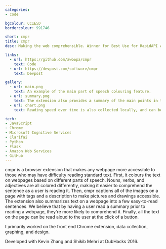 ```yaml
---
categories:
- code

bgcolour: CC1E5D
bordercolour: 991746

short: cmpr
title: cmpr
desc: Making the web comprehensible. Winner for Best Use for RapidAPI at DubHacks 2016.

links:
  - url: https://github.com/awoopa/cmpr
    text: Code
  - url: https://devpost.com/software/cmpr
    text: Devpost

gallery:
  - url: main.png
    text: An example of the main part of speech colouring feature.
  - url: summary.png
    text: The extension also provides a summary of the main points in the page.
  - url: chart.png
    text: Reading speed over time is also collected locally, and can be viewed.

tech:
- JavaScript
- Chrome
- Microsoft Cognitive Services
- Clarifai
- Python
- Flask
- Amazon Web Services
- GitHub
---
```


cmpr is a browser extension that makes any webpage more accessible to those who may have difficulty reading standard text. First, it colours the text on webpages based on different parts of speech. Nouns, verbs, and adjectives are all colored differently, making it easier to comprehend the sentence as a user is reading it. Then, cmpr captions all of the images on a page with tags and a description to make pictures and drawings accessible. The extension also summarizes text on a webpage into a few easy-to-read sentences. We believe that by having a user read a summary prior to reading a webpage, they're more likely to comprehend it. Finally, all the text on the page can be read aloud to the user at the click of a button.

I primarily worked on the front end Chrome extension, data collection, graphing, and design.

Developed with Kevin Zhang and Shikib Mehri at DubHacks 2016.
